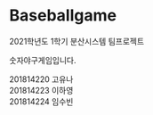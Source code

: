 # Baseballgame

2021학년도 1학기 분산시스템 팀프로젝트

숫자야구게임입니다.

201814220 고유나<br>
201814223 이하영<br>
201814224 임수빈
